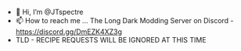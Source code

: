 - 👋 Hi, I’m @JTspectre
- 📫 How to reach me ... The Long Dark Modding Server on Discord - https://discord.gg/DmEZK4XZ3g
- TLD - RECIPE REQUESTS WILL BE IGNORED AT THIS TIME

<!---
JTspectre/JTspectre is a ✨ special ✨ repository because its `README.md` (this file) appears on your GitHub profile.
You can click the Preview link to take a look at your changes.
--->
